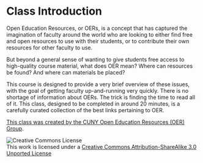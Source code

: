 # Class Introduction

Open Education Resources, or OERs, is a concept that has captured the imagination of faculty around the world who are looking to either find free and open resources to use with their students, or to contribute their own resources for other faculty to use.

But beyond a general sense of wanting to give students free access to high-quality course material, what does OER mean? Where can resources be found? And where can materials be placed?

This course is designed to provide a very brief overview of these issues, with the goal of getting faculty up-and-running very quickly. There is no shortage of information about OERs. The trick is finding the time to read all of it. This class, designed to be completed in around 20 minutes, is a carefully curated collection of the best links pertaining to OER.

[This class was created by the CUNY Open Education Resources (OER) Group](https://commons.gc.cuny.edu/groups/cuny-open-education-resources-oer/).

![Creative Commons License](http://i.creativecommons.org/l/by-sa/3.0/88x31.png)  
This work is licensed under a [Creative Commons Attribution-ShareAlike 3.0 Unported License](http://creativecommons.org/licenses/by-sa/3.0/deed.en_US)
